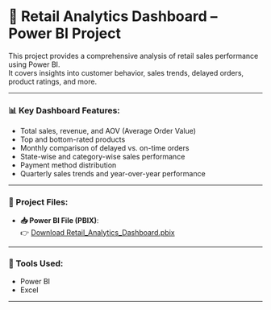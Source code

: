 # 🛒 Retail Analytics Dashboard – Power BI Project

This project provides a comprehensive analysis of retail sales performance using Power BI.  
It covers insights into customer behavior, sales trends, delayed orders, product ratings, and more.

---

### 📊 Key Dashboard Features:
- Total sales, revenue, and AOV (Average Order Value)
- Top and bottom-rated products
- Monthly comparison of delayed vs. on-time orders
- State-wise and category-wise sales performance
- Payment method distribution
- Quarterly sales trends and year-over-year performance

---

### 📂 Project Files:
- **📥 Power BI File (PBIX)**:  
  👉 [Download Retail_Analytics_Dashboard.pbix](https://drive.google.com/file/d/1YcRIYxinJlhMQ9QE2Wq4Hrh2fmY6bpn7/view?usp=drive_link)

---

### 📎 Tools Used:
- Power BI
- Excel

---
